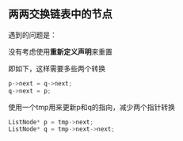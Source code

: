 ## 两两交换链表中的节点

遇到的问题是：

没有考虑使用**重新定义声明**来重置

即如下，这样需要多些两个转换
``` c++
p->next = q->next;
q->next = p;
```

使用一个tmp用来更新p和q的指向，减少两个指针转换
``` c++
ListNode* p = tmp->next;
ListNode* q = tmp->next->next;
```
